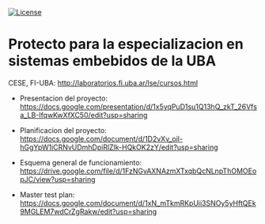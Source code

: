 [![License](https://img.shields.io/badge/License-BSD%203--Clause-blue.svg)](https://opensource.org/licenses/BSD-3-Clause)

# Protecto para la especializacion en sistemas embebidos de la UBA

CESE, FI-UBA: http://laboratorios.fi.uba.ar/lse/cursos.html

* Presentacion del proyecto: https://docs.google.com/presentation/d/1x5yqPuD1su1Q13hQ_zkT_26Vfsa_LB-IfqwKwXfXC50/edit?usp=sharing

* Planificacion del proyecto: https://docs.google.com/document/d/1D2vXv_oil-hGgYpW1iCRNvUDmhDpiRlZlk-HQkOK2zY/edit?usp=sharing

* Esquema general de funcionamiento: https://drive.google.com/file/d/1FzNGvAXNAzmXTxqbQcNLnpThOMOEopJC/view?usp=sharing

* Master test plan: https://docs.google.com/document/d/1xN_mTkmRKpUii3SNOy5yHftQEk9MGLEM7wdCrZgRakw/edit?usp=sharing
